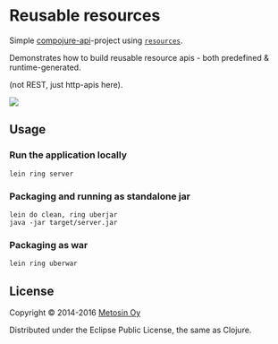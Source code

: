 # Reusable resources

Simple [compojure-api](https://github.com/metosin/compojure-api)-project using [`resources`](https://github.com/metosin/compojure-api/blob/master/src/compojure/api/resource.clj).

Demonstrates how to build reusable resource apis - both predefined & runtime-generated.

(not REST, just http-apis here).

<img src="https://raw.githubusercontent.com/metosin/compojure-api/master/examples/reusable-resources/screenshot.png" />

## Usage

### Run the application locally

`lein ring server`

### Packaging and running as standalone jar

```
lein do clean, ring uberjar
java -jar target/server.jar
```

### Packaging as war

`lein ring uberwar`

## License

Copyright © 2014-2016 [Metosin Oy](http://www.metosin.fi)

Distributed under the Eclipse Public License, the same as Clojure.
